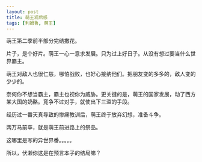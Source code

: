 ```yaml
---
layout: post
title: 萌王观后感
tags: [利姆鲁, 萌王]
---
```


萌王第二季前半部分完结撒花。

片子，是个好片。萌王一心一意求发展。只为过上好日子。从没有想过要当什么世界霸主。

萌王对敌人也很仁慈，哪怕战败，也好心接纳他们。把朋友变的多多的，敌人变的少少的。

奈何你不想当霸主，霸主也视你为威胁。更关键的是，萌王的国家发展，动了西方某大国的奶酪。竞争不过对手，就使出下三滥的手段。

经历过一番天真导致的惨痛教训后，萌王终于放弃幻想，准备斗争。

两万马前卒，就是萌王前进路上的祭品。

这哪里是写的异世界番。。。。。

所以，伏濑你这是在预言本子的结局嘛？

